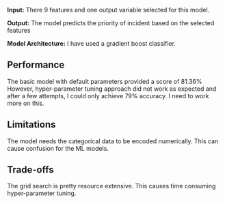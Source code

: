**Input:** There 9 features and one output variable selected for this model. 

**Output:** The model predicts the priority of incident based on the selected features

**Model Architecture:** I have used a gradient boost classifier. 

## Performance

The basic model with default parameters provided a score of 81.36%
However, hyper-parameter tuning approach did not work as expected and after a few attempts, I could only achieve 79% accuracy. I need to work more on this.

## Limitations

The model needs the categorical data to be encoded numerically. This can cause confusion for the ML models.

## Trade-offs

The grid search is pretty resource extensive. This causes time consuming hyper-parameter tuning.